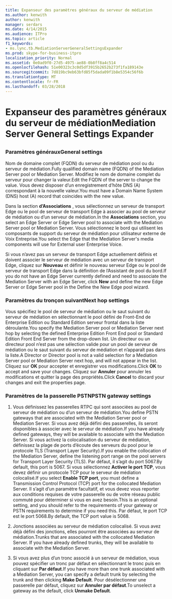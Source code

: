 ```yaml
---
title: Expanseur des paramètres généraux du serveur de médiation
ms.author: kenwith
author: kenwith
manager: serdars
ms.date: 4/14/2015
ms.audience: ITPro
ms.topic: article
f1_keywords:
- ms.lync.tb.MediationServerGeneralSettingsExpander
ms.prod: skype-for-business-itpro
localization_priority: Normal
ms.assetid: 0e0ad9f0-27d5-4975-ae88-0b8ff8a4c514
ms.openlocfilehash: 51e00323c3c0d5df3915b2652b273f1fa189143e
ms.sourcegitcommit: 7d819bc9eb63bfd85f5dada09f1b8e5354c56f6b
ms.translationtype: MT
ms.contentlocale: fr-FR
ms.lasthandoff: 03/28/2018
---
```

# <a name="mediation-server-general-settings-expander"></a><span data-ttu-id="3d083-102">Expanseur des paramètres généraux du serveur de médiation</span><span class="sxs-lookup"><span data-stu-id="3d083-102">Mediation Server General Settings Expander</span></span>
 
## 

### <a name="general-settings"></a><span data-ttu-id="3d083-103">Paramètres généraux</span><span class="sxs-lookup"><span data-stu-id="3d083-103">General settings</span></span>

<span data-ttu-id="3d083-104">Nom de domaine complet (FQDN) du serveur de médiation pool ou du serveur de médiation.</span><span class="sxs-lookup"><span data-stu-id="3d083-104">Fully qualified domain name (FQDN) of the Mediation Server pool or Mediation Server.</span></span> <span data-ttu-id="3d083-105">Modifiez le nom de domaine complet du serveur pour changer la valeur.</span><span class="sxs-lookup"><span data-stu-id="3d083-105">Edit the FQDN of the server to change the value.</span></span> <span data-ttu-id="3d083-106">Vous devez disposer d’un enregistrement d’hôte DNS (A) correspondant à la nouvelle valeur.</span><span class="sxs-lookup"><span data-stu-id="3d083-106">You must have a Domain Name System (DNS) host (A) record that coincides with the new value.</span></span>
  
<span data-ttu-id="3d083-107">Dans la section **d’Associations** , vous sélectionnez un serveur de transport Edge ou le pool de serveur de transport Edge à associer au pool de serveur de médiation ou d’un serveur de médiation.</span><span class="sxs-lookup"><span data-stu-id="3d083-107">In the **Associations** section, you select an Edge Server or Edge Server pool to associate with the Mediation Server pool or Mediation Server.</span></span> <span data-ttu-id="3d083-108">Vous sélectionnez le bord qui utilisent les composants de support du serveur de médiation pour utilisateur externe de Voix Entreprise.</span><span class="sxs-lookup"><span data-stu-id="3d083-108">You select the Edge that the Mediation Server's media components will use for External user Enterprise Voice.</span></span>
  
<span data-ttu-id="3d083-109">Si vous n’avez pas un serveur de transport Edge actuellement définis et doivent associer le serveur de médiation avec un serveur de transport Edge, cliquez sur **Nouveau** et définir le nouveau serveur Edge ou le pool de serveur de transport Edge dans la définition de l’Assistant de pool du bord.</span><span class="sxs-lookup"><span data-stu-id="3d083-109">If you do not have an Edge Server currently defined and need to associate the Mediation Server with an Edge Server, click **New** and define the new Edge Server or Edge Server pool in the Define the New Edge pool wizard.</span></span>
  
### <a name="next-hop-settings"></a><span data-ttu-id="3d083-110">Paramètres du tronçon suivant</span><span class="sxs-lookup"><span data-stu-id="3d083-110">Next hop settings</span></span>

<span data-ttu-id="3d083-111">Vous spécifiez le pool de serveur de médiation ou le saut suivant du serveur de médiation en sélectionnant le pool défini de Front-End de Enterprise Edition ou Standard Edition serveur frontal dans la liste déroulante.</span><span class="sxs-lookup"><span data-stu-id="3d083-111">You specify the Mediation Server pool or Mediation Server next hop by selecting the defined Enterprise Edition Front End pool or Standard Edition Front End Server from the drop-down list.</span></span> <span data-ttu-id="3d083-112">Un directeur ou un directeur pool n’est pas une sélection valide pour un pool de serveur de médiation ou le saut suivant du serveur de médiation et n’apparaît pas dans la liste.</span><span class="sxs-lookup"><span data-stu-id="3d083-112">A Director or Director pool is not a valid selection for a Mediation Server pool or Mediation Server next hop, and will not appear in the list.</span></span> <span data-ttu-id="3d083-113">Cliquez sur **OK** pour accepter et enregistrer vos modifications.</span><span class="sxs-lookup"><span data-stu-id="3d083-113">Click **OK** to accept and save your changes.</span></span> <span data-ttu-id="3d083-114">Cliquez sur **Annuler** pour annuler les modifications et quitter la page des propriétés.</span><span class="sxs-lookup"><span data-stu-id="3d083-114">Click **Cancel** to discard your changes and exit the properties page.</span></span>
  
### <a name="pstn-gateway-settings"></a><span data-ttu-id="3d083-115">Paramètres de la passerelle PSTN</span><span class="sxs-lookup"><span data-stu-id="3d083-115">PSTN gateway settings</span></span>

1. <span data-ttu-id="3d083-116">Vous définissez les passerelles RTPC qui sont associées au pool de serveur de médiation ou d’un serveur de médiation.</span><span class="sxs-lookup"><span data-stu-id="3d083-116">You define PSTN gateways that are associated with the Mediation Server pool or Mediation Server.</span></span> <span data-ttu-id="3d083-117">Si vous avez déjà défini des passerelles, ils seront disponibles à associer avec le serveur de médiation.</span><span class="sxs-lookup"><span data-stu-id="3d083-117">If you have already defined gateways, they will be available to associate with the Mediation Server.</span></span> <span data-ttu-id="3d083-118">Si vous activez la colocalisation du serveur de médiation, définissez la plage de ports d’écoute des serveurs du pool pour le protocole TLS (Transport Layer Security).</span><span class="sxs-lookup"><span data-stu-id="3d083-118">If you enable the collocation of the Mediation Server, define the listening port range on the pool servers for Transport Layer Security (TLS).</span></span> <span data-ttu-id="3d083-119">Par défaut, il s’agit du port 5067.</span><span class="sxs-lookup"><span data-stu-id="3d083-119">By default, this port is 5067.</span></span> <span data-ttu-id="3d083-120">Si vous sélectionnez **Activer le port TCP**, vous devez définir un protocole TCP pour le serveur de médiation colocalisé.</span><span class="sxs-lookup"><span data-stu-id="3d083-120">If you select **Enable TCP port**, you must define a Transmission Control Protocol (TCP) port for the collocated Mediation Server.</span></span> <span data-ttu-id="3d083-121">Il s’agit d’un paramètre facultatif, et vous devez vous reporter aux conditions requises de votre passerelle ou de votre réseau public commuté pour déterminer si vous en avez besoin.</span><span class="sxs-lookup"><span data-stu-id="3d083-121">This is an optional setting, and you should refer to the requirements of your gateway or PSTN requirements to determine if you need this.</span></span> <span data-ttu-id="3d083-122">Par défaut, le port TCP est le port 5068.</span><span class="sxs-lookup"><span data-stu-id="3d083-122">By default, the TCP port value is 5068.</span></span>
    
2. <span data-ttu-id="3d083-p105">Jonctions associées au serveur de médiation colocalisé. Si vous avez déjà défini des jonctions, elles pourront être associées au serveur de médiation.</span><span class="sxs-lookup"><span data-stu-id="3d083-p105">Trunks that are associated with the collocated Mediation Server. If you have already defined trunks, they will be available to associate with the Mediation Server.</span></span> 
    
3. <span data-ttu-id="3d083-125">Si vous avez plus d’un tronc associé à un serveur de médiation, vous pouvez spécifier un tronc par défaut en sélectionnant le tronc puis en cliquant sur **Par défaut**.</span><span class="sxs-lookup"><span data-stu-id="3d083-125">If you have more than one trunk associated with a Mediation Server, you can specify a default trunk by selecting the trunk and then clicking **Make Default**.</span></span> <span data-ttu-id="3d083-126">Pour désélectionner une passerelle par défaut, cliquez sur **Annuler par défaut**.</span><span class="sxs-lookup"><span data-stu-id="3d083-126">To unselect a gateway as the default, click **Unmake Default**.</span></span> 
    

